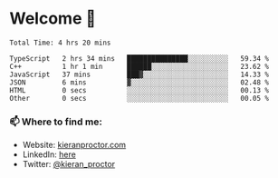 # Welcome 🦘

<!--START_SECTION:waka-->

```text
Total Time: 4 hrs 20 mins

TypeScript   2 hrs 34 mins   ███████████████░░░░░░░░░░   59.34 %
C++          1 hr 1 min      ██████░░░░░░░░░░░░░░░░░░░   23.62 %
JavaScript   37 mins         ███▓░░░░░░░░░░░░░░░░░░░░░   14.33 %
JSON         6 mins          ▓░░░░░░░░░░░░░░░░░░░░░░░░   02.48 %
HTML         0 secs          ░░░░░░░░░░░░░░░░░░░░░░░░░   00.13 %
Other        0 secs          ░░░░░░░░░░░░░░░░░░░░░░░░░   00.05 %
```

<!--END_SECTION:waka-->

### 📫 Where to find me:

-   Website: [kieranproctor.com](https://kieranproctor.com/)
-   LinkedIn: [here](https://www.linkedin.com/in/kieran-proctor-086b5a159/)
-   Twitter: [@kieran_proctor](https://twitter.com/kieran_proctor)
